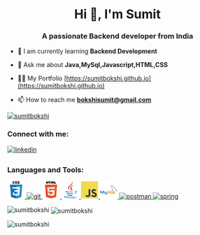 <h1 align="center">Hi 👋, I'm Sumit</h1>
<h3 align="center">A passionate Backend developer from India</h3>

- 🌱 I am currently learning **Backend Development**

- 💬 Ask me about **Java,MySql,Javascript,HTML,CSS**

- 👨‍💻 My Portfolio [https://sumitbokshi.github.io](https://sumitbokshi.github.io)

- 📫 How to reach me **bokshisumit@gmail.com**

<p align="left"> <a href="https://github.com/ryo-ma/github-profile-trophy"><img src="https://github-profile-trophy.vercel.app/?username=sumitbokshi" alt="sumitbokshi" /></a> </p>

<h3 align="left">Connect with me:</h3>
<p align="left">
<a href="https://linkedin.com/in/sumit-bokshi" target="_blank">
<img src=https://img.shields.io/badge/linkedin-%231E77B5.svg?&style=for-the-badge&logo=linkedin&logoColor=white alt=linkedin style="margin-bottom: 5px;" />
</a>
</p>

<h3 align="left">Languages and Tools:</h3>
<p align="left"> <a href="https://www.w3schools.com/css/" target="_blank" rel="noreferrer"> <img src="https://raw.githubusercontent.com/devicons/devicon/master/icons/css3/css3-original-wordmark.svg" alt="css3" width="40" height="40"/> </a> <a href="https://git-scm.com/" target="_blank" rel="noreferrer"> <img src="https://www.vectorlogo.zone/logos/git-scm/git-scm-icon.svg" alt="git" width="40" height="40"/> </a> <a href="https://www.w3.org/html/" target="_blank" rel="noreferrer"> <img src="https://raw.githubusercontent.com/devicons/devicon/master/icons/html5/html5-original-wordmark.svg" alt="html5" width="40" height="40"/> </a> <a href="https://www.java.com" target="_blank" rel="noreferrer"> <img src="https://raw.githubusercontent.com/devicons/devicon/master/icons/java/java-original.svg" alt="java" width="40" height="40"/> </a> <a href="https://developer.mozilla.org/en-US/docs/Web/JavaScript" target="_blank" rel="noreferrer"> <img src="https://raw.githubusercontent.com/devicons/devicon/master/icons/javascript/javascript-original.svg" alt="javascript" width="40" height="40"/> </a> <a href="https://www.mysql.com/" target="_blank" rel="noreferrer"> <img src="https://raw.githubusercontent.com/devicons/devicon/master/icons/mysql/mysql-original-wordmark.svg" alt="mysql" width="40" height="40"/> </a> <a href="https://postman.com" target="_blank" rel="noreferrer"> <img src="https://www.vectorlogo.zone/logos/getpostman/getpostman-icon.svg" alt="postman" width="40" height="40"/> </a> <a href="https://spring.io/" target="_blank" rel="noreferrer"> <img src="https://www.vectorlogo.zone/logos/springio/springio-icon.svg" alt="spring" width="40" height="40"/> </a> </p>

<p><img align="left" src="https://github-readme-stats.vercel.app/api/top-langs?username=sumitbokshi&show_icons=true&locale=en&layout=compact" alt="sumitbokshi" /></p>

<p>&nbsp;<img align="center" src="https://github-readme-stats.vercel.app/api?username=sumitbokshi&show_icons=true&locale=en" alt="sumitbokshi" /></p>

<p align="left"> <img src="https://komarev.com/ghpvc/?username=sumitbokshi&label=Profile%20views&color=0e75b6&style=flat" alt="sumitbokshi" /> </p>
